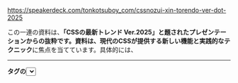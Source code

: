 https://speakerdeck.com/tonkotsuboy_com/cssnozui-xin-torendo-ver-dot-2025

この一連の資料は、**「CSSの最新トレンド Ver.2025」**と題されたプレゼンテーションからの抜粋です。資料は、**現代のCSS**が提供する**新しい機能と実践的なテクニック**に焦点を当てています。具体的には、**<hr>タグの<select>内での使用**、**ブロックレイアウトにおける`align-content`プロパティ**、**ベンダープレフィックス不要になった`background-clip: text`と`backdrop-filter`**、**Sassを使わないCSSのネスト機能**、**複雑なアニメーションを簡潔にする`linear()`関数**、**CSS変数をアニメーション可能にする`@property`**、そして**表示・非表示時のアニメーションを可能にする`@starting-style`と`transition-behavior: allow-discrete`**といった、開発者の体験を向上させるための**進化するCSSの機能**を解説しています。これらの内容は、**より効率的で高品質なウェブ制作**を目指す上で役立つ**最新のCSS技術**を示しています。


-----

- select のなかで hr を使えるようになった。
- これは昔からだが、optgroup もselectで使ってくとわかりやすい

----

- flexboxやgridでなくても `align-content: center` で中央揃えがでいるようになった
  - flexboxとかもう忘れてしまった。 https://flexboxfroggy.com/#ja これで復習しないと


----

- `-webkit-`が最近とれたシリーズ
  - そもそもwebkitってなんなん？
    - ベンダプレフィックス。chromeとsafariではこれを指定してねという意味あい
    - ベンダプレフィックスをつけまくるのを避けるのに、autoprefixerが利用される
      - https://github.com/postcss/autoprefixer
  - `background-clip`, `background-filter`が対応したとな

----

- Sassではなく、CSSでネストする
  - sass is なん？
    - cssを書きやすくした言語。結局cssにコンパイルされる。
    - もうsass 死ぬのでは？
      - https://dev.to/karsten_biedermann/goodbye-sass-welcome-back-native-css-cf

```      
**ソースは、Sass（Syntactically Awesome Style Sheets）からネイティブCSSへの移行と、現代のウェブ開発におけるCSSの進化についての議論を提供しています。** **著者は、変数やネストなどの機能がネイティブCSSに組み込まれたことで、Sassの必要性が薄れていると主張しています。** **記事は、:is() や :has() の擬似クラス、コンテナクエリ、カスケードレイヤーといった最新のCSS機能を詳しく説明し、これらの機能がコードの効率と保守性をどのように向上させるかを示しています。** **コメントセクションでは、Sassのミキシンや関数といった未だに重宝される点や、BEM（Block Element Modifier）のようなCSS命名規則との関連性など、この移行に関する開発者たちの多様な意見が交わされています。**
```


----

- バウンスなどのイージング(linear)をtransitionで使う
  - 元々 `animation` + `@keyframe` を使っていた

----

- CSSをアニメーションしたい
  - @propertyでnative cssにて変数定義できるっぽい
  - 虹色回転ボタンができる仕組みはよくわからん。@propertyがどう関わる？

----

- display: noneの要素を表示するときにアニメーションさせたい
  - `@starting-style`でtransitionするときの最初の状態を指定
  - `allow-discrete` これをつけると離散的なプロパティでもアニメーションが開始されるようになる

